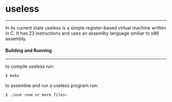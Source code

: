 # useless
---

In its current state useless is a simple register-based virtual machine written in C. It has 23 instructions and uses an assemlby language smiliar to x86 assembly. 


#### Building and Running
---
to compile useless run:

```sh
$ make
```

to assemble and run a useless program run:

```sh
$ ./uvm <one or more files>
```
